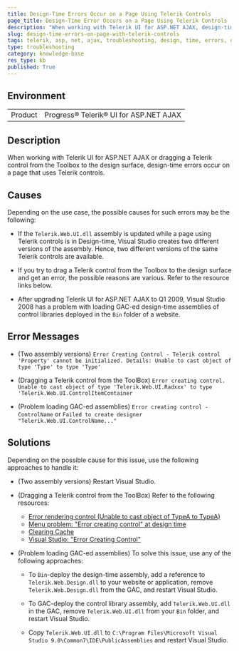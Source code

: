 ```yaml
---
title: Design-Time Errors Occur on a Page Using Telerik Controls
page_title: Design-Time Error Occurs on a Page Using Telerik Controls
description: "When working with Telerik UI for ASP.NET AJAX, design-time errors occur on a page that uses Telerik controls."
slug: design-time-errors-on-page-with-telerik-controls
tags: telerik, asp, net, ajax, troubleshooting, design, time, errors, on, page, using, controls
type: troubleshooting
category: knowledge-base
res_type: kb
published: True
---
```


## Environment

<table>
	<tbody>
		<tr>
			<td>Product</td>
			<td>Progress® Telerik® UI for ASP.NET AJAX</td>
		</tr>
	</tbody>
</table>

## Description

When working with Telerik UI for ASP.NET AJAX or dragging a Telerik control from the Toolbox to the design surface, design-time errors occur on a page that uses Telerik controls.

## Causes

Depending on the use case, the possible causes for such errors may be the following:

* If the `Telerik.Web.UI.dll` assembly is updated while a page using Telerik controls is in Design-time, Visual Studio creates two different versions of the assembly. Hence, two different versions of the same Telerik controls are available.

* If you try to drag a Telerik control from the Toolbox to the design surface and get an error, the possible reasons are various. Refer to the resource links below.  

* After upgrading Telerik UI for ASP.NET AJAX to Q1 2009, Visual Studio 2008 has a problem with loading GAC-ed design-time assemblies of control libraries deployed in the `Bin` folder of a website.

## Error Messages

* (Two assembly versions) `Error Creating Control - Telerik control 'Property' cannot be initialized. Details: Unable to cast object of type 'Type' to type 'Type'`

* (Dragging a Telerik control from the ToolBox) `Error creating control. Unable to cast object of type 'Telerik.Web.UI.Radxxx' to type 'Telerik.Web.UI.ControlItemContainer`

* (Problem loading GAC-ed assemblies) `Error creating control - ControlName` or `Failed to create designer "Telerik.Web.UI.ControlName..."`

## Solutions

Depending on the possible cause for this issue, use the following approaches to handle it:

* (Two assembly versions) Restart Visual Studio.

* (Dragging a Telerik control from the ToolBox) Refer to the following resources:

	* [Error rendering control (Unable to cast object of TypeA to TypeA)](https://www.telerik.com/forums/error-rendering-control-unable-to-cast-object-of-typea-to-typea-75309ca98a0e)
	* [Menu problem: "Error creating control" at design time](https://www.telerik.com/forums/menu-problem-39-error-creating-control-39-at-design-time)
	* [Clearing Cache](https://www.telerik.com/forums/ajax-2009-q2-release-giving-me-gray-hair)
	* [Visual Studio: "Error Creating Control"](https://www.telerik.com/blogs/visual-studio-ldquo-error-creating-control-rdquo)

* (Problem loading GAC-ed assemblies) To solve this issue, use any of the following approaches:

	* To `Bin`-deploy the design-time assembly, add a reference to `Telerik.Web.Design.dll` to your website or application, remove `Telerik.Web.Design.dll` from the GAC, and restart Visual Studio.

	* To GAC-deploy the control library assembly, add `Telerik.Web.UI.dll` in the GAC, remove `Telerik.Web.UI.dll` from your `Bin` folder, and restart Visual Studio.

	* Copy `Telerik.Web.UI.dll` to `C:\Program Files\Microsoft Visual Studio 9.0\Common7\IDE\PublicAssemblies` and restart Visual Studio.
